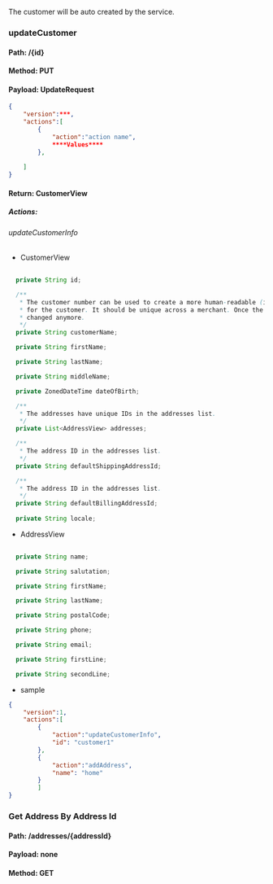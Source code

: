 The customer will be auto created by the service.

### updateCustomer
#### Path: /{id}
#### Method: PUT
#### Payload: UpdateRequest
```json
{
    "version":***,
    "actions":[
        {
            "action":"action name",
            ****Values****
        },
        
    ]
}
```
#### Return: CustomerView
##### Actions:
###### updateCustomerInfo
- CustomerView
```java
  
  private String id;

  /**
   * The customer number can be used to create a more human-readable (in contrast to ID) identifier
   * for the customer. It should be unique across a merchant. Once the field was set it cannot be
   * changed anymore.
   */
  private String customerName;

  private String firstName;

  private String lastName;

  private String middleName;

  private ZonedDateTime dateOfBirth;

  /**
   * The addresses have unique IDs in the addresses list.
   */
  private List<AddressView> addresses;

  /**
   * The address ID in the addresses list.
   */
  private String defaultShippingAddressId;

  /**
   * The address ID in the addresses list.
   */
  private String defaultBillingAddressId;
  
  private String locale;
```
- AddressView
```Java
  
  private String name;

  private String salutation;

  private String firstName;

  private String lastName;

  private String postalCode;

  private String phone;

  private String email;

  private String firstLine;

  private String secondLine;
```
- sample
```Json
{
	"version":1,
	"actions":[
		{
			"action":"updateCustomerInfo",
			"id": "customer1"
		},
		{
			"action":"addAddress",
			"name": "home"
		}
		]
}
```

### Get Address By Address Id
#### Path: /addresses/{addressId}
#### Payload: none
#### Method: GET